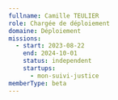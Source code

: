 ```yaml
---
fullname: Camille TEULIER
role: Chargée de déploiement
domaine: Déploiement
missions:
  - start: 2023-08-22
    end: 2024-10-01
    status: independent
    startups:
      - mon-suivi-justice
memberType: beta
---
```

